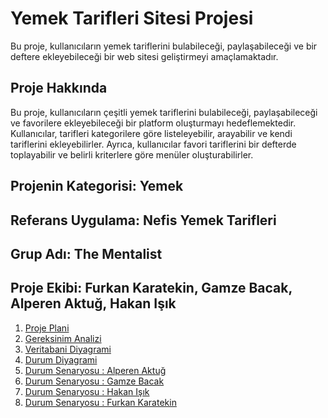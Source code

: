 # Yemek Tarifleri Sitesi Projesi

Bu proje, kullanıcıların yemek tariflerini bulabileceği, paylaşabileceği ve bir deftere ekleyebileceği bir web sitesi geliştirmeyi amaçlamaktadır.

## Proje Hakkında

Bu proje, kullanıcıların çeşitli yemek tariflerini bulabileceği, paylaşabileceği ve favorilere ekleyebileceği bir platform oluşturmayı hedeflemektedir. Kullanıcılar, tarifleri kategorilere göre listeleyebilir, arayabilir ve kendi tariflerini ekleyebilirler. Ayrıca, kullanıcılar favori tariflerini bir defterde toplayabilir ve belirli kriterlere göre menüler oluşturabilirler.

## Projenin Kategorisi: Yemek
## Referans Uygulama: Nefis Yemek Tarifleri
## Grup Adı: The Mentalist
## Proje Ekibi: Furkan Karatekin, Gamze Bacak, Alperen Aktuğ, Hakan Işık


1. [Proje Plani](https://github.com/furkankaratekin/nefisyemekler-clone-project/blob/main/Proje%20Plan%C4%B1.pdf)
2. [Gereksinim Analizi](https://github.com/furkankaratekin/nefisyemekler-clone-project/blob/main/Gerksinim%20Analizi.md)
3. [Veritabani Diyagrami](https://github.com/furkankaratekin/nefisyemekler-clone-project/blob/main/Veritaban%C4%B1Diyagram%C4%B1.jpeg)
4. [Durum Diyagrami](https://github.com/furkankaratekin/nefisyemekler-clone-project/blob/main/UseCaseDiyagram2.pdf)
5. [Durum Senaryosu : Alperen Aktuğ](https://github.com/furkankaratekin/nefisyemekler-clone-project/blob/main/Gereksinim%20Senaryolar%C4%B1%20Alperen%20Aktu%C4%9F.pdf)
6. [Durum Senaryosu : Gamze Bacak](https://github.com/furkankaratekin/nefisyemekler-clone-project/blob/main/Gereksinim%20Senaryolar%C4%B1%20Gamze%20Bacak.pdf)
7. [Durum Senaryosu : Hakan Işık](https://github.com/furkankaratekin/nefisyemekler-clone-project/blob/main/Durum%20Senaryolar%C4%B1%20-%20Hakan%20I%C5%9F%C4%B1k.pdf)
8. [Durum Senaryosu : Furkan Karatekin](https://github.com/furkankaratekin/nefisyemekler-clone-project/blob/main/furkankaratekin-durum-senaryoları.pdf)
   


  
